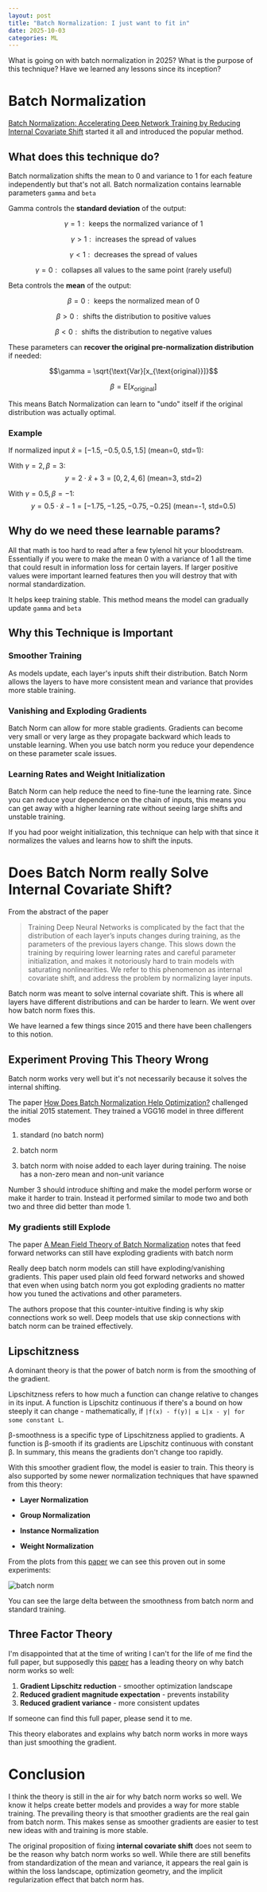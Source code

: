 ```yaml
---
layout: post
title: "Batch Normalization: I just want to fit in"
date: 2025-10-03
categories: ML
---
```


What is going on with batch normalization in 2025? What is the purpose of this technique? Have we learned any lessons since its inception?

# Batch Normalization

[Batch Normalization: Accelerating Deep Network Training by Reducing Internal Covariate Shift](https://arxiv.org/pdf/1502.03167) started it all and introduced the popular method.

## What does this technique do?

Batch normalization shifts the mean to 0 and variance to 1 for each feature independently but that's not all. Batch normalization contains learnable parameters `gamma` and `beta`

Gamma controls the **standard deviation** of the output:

$$\gamma = 1: \text{ keeps the normalized variance of 1}$$

$$\gamma > 1: \text{ increases the spread of values}$$

$$\gamma < 1: \text{ decreases the spread of values}$$

$$\gamma = 0: \text{ collapses all values to the same point (rarely useful)}$$

Beta controls the **mean** of the output:

$$\beta = 0: \text{ keeps the normalized mean of 0}$$

$$\beta > 0: \text{ shifts the distribution to positive values}$$

$$\beta < 0: \text{ shifts the distribution to negative values}$$

These parameters can **recover the original pre-normalization distribution** if needed:

$$\gamma = \sqrt{\text{Var}[x_{\text{original}}]}$$

$$\beta = \text{E}[x_{\text{original}}]$$

This means Batch Normalization can learn to "undo" itself if the original distribution was actually optimal.

### Example

If normalized input $\hat{x} = [-1.5, -0.5, 0.5, 1.5]$ (mean=0, std=1):

With $\gamma = 2, \beta = 3$:
$$y = 2 \cdot \hat{x} + 3 = [0, 2, 4, 6] \text{ (mean=3, std=2)}$$

With $\gamma = 0.5, \beta = -1$:
$$y = 0.5 \cdot \hat{x} - 1 = [-1.75, -1.25, -0.75, -0.25] \text{ (mean=-1, std=0.5)}$$

## Why do we need these learnable params?

All that math is too hard to read after a few tylenol hit your bloodstream. Essentially if you were to make the mean 0 with a variance of 1 all the time that could result in information loss for certain layers. If larger positive values were important learned features then you will destroy that with normal standardization.

It helps keep training stable. This method means the model can gradually update `gamma` and `beta`

## Why this Technique is Important

### Smoother Training

As models update, each layer's inputs shift their distribution. Batch Norm allows the layers to have more consistent mean and variance that provides more stable training.

### Vanishing and Exploding Gradients

Batch Norm can allow for more stable gradients. Gradients can become very small or very large as they propagate backward which leads to unstable learning. When you use batch norm you reduce your dependence on these parameter scale issues.

### Learning Rates and Weight Initialization

Batch Norm can help reduce the need to fine-tune the learning rate. Since you can reduce your dependence on the chain of inputs, this means you can get away with a higher learning rate without seeing large shifts and unstable training.

If you had poor weight initialization, this technique can help with that since it normalizes the values and learns how to shift the inputs.

# Does Batch Norm really Solve Internal Covariate Shift?

From the abstract of the paper

>Training Deep Neural Networks is complicated by the fact
that the distribution of each layer’s inputs changes during
training, as the parameters of the previous layers change.
This slows down the training by requiring lower learning
rates and careful parameter initialization, and makes it notoriously hard to train models with saturating nonlinearities. We refer to this phenomenon as internal covariate
shift, and address the problem by normalizing layer inputs.

Batch norm was meant to solve internal covariate shift. This is where all layers have different distributions and can be harder to learn. We went over how batch norm fixes this.

We have learned a few things since 2015 and there have been challengers to this notion.

## Experiment Proving This Theory Wrong

Batch norm works very well but it's not necessarily because it solves the internal shifting.

The paper [How Does Batch Normalization Help Optimization?](https://arxiv.org/pdf/1805.11604) challenged the initial 2015 statement. They trained a VGG16 model in three different modes

1) standard (no batch norm)

2) batch norm

3) batch norm with noise added to each layer during training. The noise has a non-zero mean and non-unit variance

Number 3 should introduce shifting and make the model perform worse or make it harder to train. Instead it performed similar to mode two and both two and three did better than mode 1.

### My gradients still Explode

The paper [A Mean Field Theory of Batch Normalization](https://openreview.net/pdf?id=SyMDXnCcF7) notes that feed forward networks can still have exploding gradients with batch norm

Really deep batch norm models can still have exploding/vanishing gradients. This paper used plain old feed forward networks and showed that even when using batch norm you got exploding gradients no matter how you tuned the activations and other parameters.

The authors propose that this counter-intuitive finding is why skip connections work so well. Deep models that use skip connections with batch norm can be trained effectively.

## Lipschitzness

A dominant theory is that the power of batch norm is from the smoothing of the gradient.

Lipschitzness refers to how much a function can change relative to changes in its input. A function is Lipschitz continuous if there's a bound on how steeply it can change - mathematically, if `|f(x) - f(y)| ≤ L|x - y| for some constant L`.

β-smoothness is a specific type of Lipschitzness applied to gradients. A function is β-smooth if its gradients are Lipschitz continuous with constant β. In summary, this means the gradients don't change too rapidly.

With this smoother gradient flow, the model is easier to train. This theory is also supported by some newer normalization techniques that have spawned from this theory:

* **Layer Normalization**

* **Group Normalization**

* **Instance Normalization**

* **Weight Normalization**


From the plots from this [paper](https://arxiv.org/pdf/1805.11604) we can see this proven out in some experiments:

![batch norm](/assets/images/batch_norm.png)

You can see the large delta between the smoothness from batch norm and standard training.

## Three Factor Theory

I'm disappointed that at the time of writing I can't for the life of me find the full paper, but supposedly this [paper](https://www.researchgate.net/publication/374191930_Re-Thinking_the_Effectiveness_of_Batch_Normalization_and_Beyond) has a leading theory on why batch norm works so well:

1. **Gradient Lipschitz reduction** - smoother optimization landscape
2. **Reduced gradient magnitude expectation** - prevents instability  
3. **Reduced gradient variance** - more consistent updates

If someone can find this full paper, please send it to me.

This theory elaborates and explains why batch norm works in more ways than just smoothing the gradient.

# Conclusion

I think the theory is still in the air for why batch norm works so well. We know it helps create better models and provides a way for more stable training. The prevailing theory is that smoother gradients are the real gain from batch norm. This makes sense as smoother gradients are easier to test new ideas with and training is more stable.

The original proposition of fixing **internal covariate shift** does not seem to be the reason why batch norm works so well. While there are still benefits from standardization of the mean and variance, it appears the real gain is within the loss landscape, optimization geometry, and the implicit regularization effect that batch norm has.